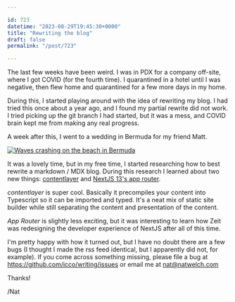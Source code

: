 ```yaml
---

id: 723
datetime: "2023-08-29T19:45:30+0000"
title: "Rewriting the blog"
draft: false
permalink: "/post/723"

---
```


The last few weeks have been weird. I was in PDX for a company off-site, where I got COVID (for the fourth time). I quarantined in a hotel until I was negative, then flew home and quarantined for a few more days in my home.

During this, I started playing around with the idea of rewriting my blog. I had tried this once about a year ago, and I found my partial rewrite did not work. I tried picking up the git branch I had started, but it was a mess, and COVID brain kept me from making any real progress.

A week after this, I went to a wedding in Bermuda for my friend Matt.

[![Waves crashing on the beach in Bermuda](https://icco.imgix.net/photos/2023/b7b7ef21-24ab-4af4-8ccf-1c0b5a3171b8.jpeg?auto=format%2Ccompress)](https://icco.imgix.net/photos/2023/b7b7ef21-24ab-4af4-8ccf-1c0b5a3171b8.jpeg?auto=format%2Ccompress)

It was a lovely time, but in my free time, I started researching how to best rewrite a markdown / MDX blog. During this research I learned about two new things: [contentlayer](https://contentlayer.dev/) and [NextJS 13's app router](https://nextjs.org/docs/app).

*contentlayer* is super cool. Basically it precompiles your content into Typescript so it can be imported and typed. It's a neat mix of static site builder while still separating the content and presentation of the content.

*App Router* is slightly less exciting, but it was interesting to learn how Zeit was redesigning the developer experience of NextJS after all of this time.

I'm pretty happy with how it turned out, but I have no doubt there are a few bugs (I thought I made the rss feed identical, but I apparently did not, for example). If you come across something missing, please file a bug at https://github.com/icco/writing/issues or email me at nat@natwelch.com

Thanks!

/Nat
